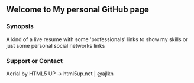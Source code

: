 ## Welcome to My personal GitHub page

### Synopsis
A kind of a live resume with some 'professionals' links to show my skills or just some personal social networks links

### Support or Contact
Aerial by HTML5 UP -> html5up.net | @ajlkn

